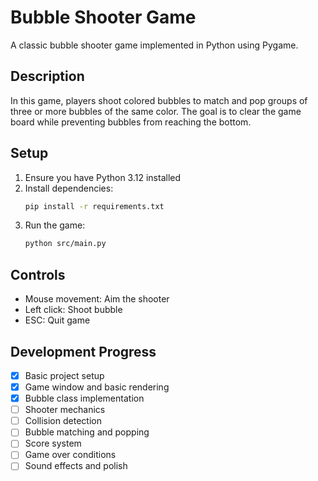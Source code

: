 # Bubble Shooter Game

A classic bubble shooter game implemented in Python using Pygame.

## Description
In this game, players shoot colored bubbles to match and pop groups of three or more bubbles of the same color. The goal is to clear the game board while preventing bubbles from reaching the bottom.

## Setup
1. Ensure you have Python 3.12 installed
2. Install dependencies:
   ```bash
   pip install -r requirements.txt
   ```
3. Run the game:
   ```bash
   python src/main.py
   ```

## Controls
- Mouse movement: Aim the shooter
- Left click: Shoot bubble
- ESC: Quit game

## Development Progress
- [x] Basic project setup
- [x] Game window and basic rendering
- [x] Bubble class implementation
- [ ] Shooter mechanics
- [ ] Collision detection
- [ ] Bubble matching and popping
- [ ] Score system
- [ ] Game over conditions
- [ ] Sound effects and polish 